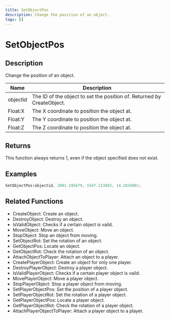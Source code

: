 ```yaml
---
title: SetObjectPos
description: Change the position of an object.
tags: []
---
```


# SetObjectPos

<TagLinks />

## Description

Change the position of an object.


| Name | Description |
|------|-------------|
|objectid | The ID of the object to set the position of. Returned by CreateObject.|
|Float:X | The X coordinate to position the object at.|
|Float:Y | The Y coordinate to position the object at.|
|Float:Z | The Z coordinate to position the object at.|


## Returns

This function always returns 1, even if the object specified does not exist.


## Examples


```c
SetObjectPos(objectid, 2001.195679, 1547.113892, 14.283400);
```


## Related Functions


-  CreateObject: Create an object.
-  DestroyObject: Destroy an object.
-  IsValidObject: Checks if a certain object is vaild.
-  MoveObject: Move an object.
-  StopObject: Stop an object from moving.
-  SetObjectRot: Set the rotation of an object.
-  GetObjectPos: Locate an object.
-  GetObjectRot: Check the rotation of an object.
-  AttachObjectToPlayer: Attach an object to a player.
-  CreatePlayerObject: Create an object for only one player.
-  DestroyPlayerObject: Destroy a player object.
-  IsValidPlayerObject: Checks if a certain player object is vaild.
-  MovePlayerObject: Move a player object.
-  StopPlayerObject: Stop a player object from moving.
-  SetPlayerObjectPos: Set the position of a player object.
-  SetPlayerObjectRot: Set the rotation of a player object.
-  GetPlayerObjectPos: Locate a player object.
-  GetPlayerObjectRot: Check the rotation of a player object.
-  AttachPlayerObjectToPlayer: Attach a player object to a player.